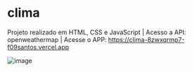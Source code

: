 # clima
Projeto realizado em HTML, CSS e JavaScript
| Acesso a API: openweathermap
| Acesse o APP: https://clima-8zwxqrmp7-f09santos.vercel.app


![image](https://user-images.githubusercontent.com/62082557/221577957-efa35aef-e72e-485c-bb3a-141792493f20.png)


